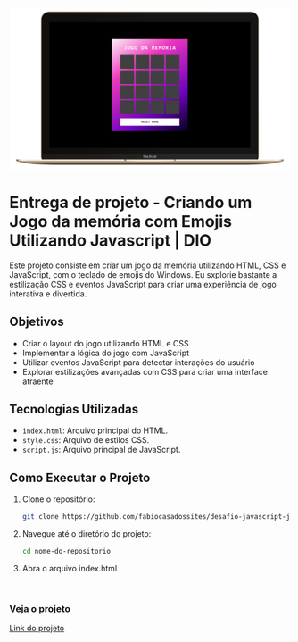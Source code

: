 ![Imagem do projeto](./src/img/projeto.png)

# Entrega de projeto - Criando um Jogo da memória com Emojis Utilizando Javascript | DIO

Este projeto consiste em criar um jogo da memória utilizando HTML, CSS e JavaScript, com o teclado de emojis do Windows. Eu sxplorie bastante a estilização CSS e eventos JavaScript para criar uma experiência de jogo interativa e divertida.

## Objetivos

- Criar o layout do jogo utilizando HTML e CSS
- Implementar a lógica do jogo com JavaScript
- Utilizar eventos JavaScript para detectar interações do usuário
- Explorar estilizações avançadas com CSS para criar uma interface atraente

## Tecnologias Utilizadas

- `index.html`: Arquivo principal do HTML.
- `style.css`: Arquivo de estilos CSS.
- `script.js`: Arquivo principal de JavaScript.

## Como Executar o Projeto

1. Clone o repositório:

   ```bash
   git clone https://github.com/fabiocasadossites/desafio-javascript-jogoDaMemoria-dio.git
   ```

2. Navegue até o diretório do projeto:

   ```bash
   cd nome-do-repositorio
   ```

3. Abra o arquivo index.html

<br>

### Veja o projeto

[Link do projeto](https://fabiocasadossites.github.io/desafio-javascript-jogoDaMemoria-dio/)
